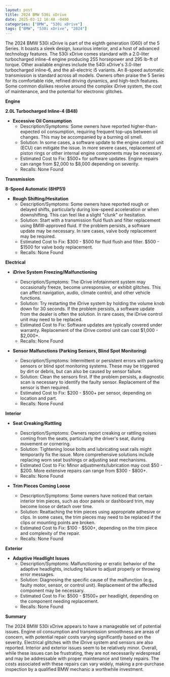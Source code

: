 ```yaml
---
layout: post
title: 2024 BMW 530i xDrive
date: 2025-03-12 16:48 -0400
categories: ["BMW", "530i xDrive"]
tags: ["BMW", "530i xDrive", "2024"]
---
```

The 2024 BMW 530i xDrive is part of the eighth generation (G60) of the 5 Series. It boasts a sleek design, luxurious interior, and a host of advanced technology features. The 530i xDrive comes standard with a 2.0-liter turbocharged inline-4 engine producing 255 horsepower and 295 lb-ft of torque. Other available engines include the 540i xDrive's 3.0-liter turbocharged inline-6, and the all-electric i5 variants. An 8-speed automatic transmission is standard across all models. Owners often praise the 5 Series for its comfortable ride, refined driving dynamics, and high-tech features. Some common dislikes revolve around the complex iDrive system, the cost of maintenance, and the potential for electronic glitches.

**Engine**

**2.0L Turbocharged Inline-4 (B48)**

*   **Excessive Oil Consumption**
    *   Description/Symptoms: Some owners have reported higher-than-expected oil consumption, requiring frequent top-ups between oil changes. This may be accompanied by a burning oil smell.
    *   Solution: In some cases, a software update to the engine control unit (ECU) can mitigate the issue. In more severe cases, replacement of piston rings or other internal engine components may be necessary.
    *   Estimated Cost to Fix: $500+ for software updates. Engine repairs can range from $2,000 to $8,000 depending on severity.
    *   Recalls: None Found

**Transmission**

**8-Speed Automatic (8HP51)**

*   **Rough Shifting/Hesitation**
    *   Description/Symptoms: Some owners have reported rough or delayed shifts, particularly during low-speed acceleration or when downshifting. This can feel like a slight "clunk" or hesitation.
    *   Solution: Start with a transmission fluid flush and filter replacement using BMW-approved fluid. If the problem persists, a software update may be necessary. In rare cases, valve body replacement may be required.
    *   Estimated Cost to Fix: $300 - $500 for fluid flush and filter. $500 - $1500 for valve body replacement.
    *   Recalls: None Found

**Electrical**

*   **iDrive System Freezing/Malfunctioning**
    *   Description/Symptoms: The iDrive infotainment system may occasionally freeze, become unresponsive, or exhibit glitches. This can affect navigation, audio, climate control, and other vehicle functions.
    *   Solution: Try restarting the iDrive system by holding the volume knob down for 30 seconds. If the problem persists, a software update from the dealer is often the solution. In rare cases, the iDrive control unit may need to be replaced.
    *   Estimated Cost to Fix: Software updates are typically covered under warranty. Replacement of the iDrive control unit can cost $1,000 - $2,000+.
    *   Recalls: None Found

*   **Sensor Malfunctions (Parking Sensors, Blind Spot Monitoring)**
    *   Description/Symptoms: Intermittent or persistent errors with parking sensors or blind spot monitoring systems. These may be triggered by dirt or debris, but can also be caused by sensor failure.
    *   Solution: Clean the sensors first. If the problem persists, a diagnostic scan is necessary to identify the faulty sensor. Replacement of the sensor is then required.
    *   Estimated Cost to Fix: $200 - $500+ per sensor, depending on location and part.
    *   Recalls: None Found

**Interior**

*   **Seat Creaking/Rattling**
    *   Description/Symptoms: Owners report creaking or rattling noises coming from the seats, particularly the driver's seat, during movement or cornering.
    *   Solution: Tightening loose bolts and lubricating seat rails might temporarily fix the issue. More comprehensive solutions include replacing worn seat bushings or adjusting seat mechanisms.
    *   Estimated Cost to Fix: Minor adjustments/lubrication may cost $50 - $200. More extensive repairs can range from $300 - $800+.
    *   Recalls: None Found

*   **Trim Pieces Coming Loose**
    *   Description/Symptoms: Some owners have noticed that certain interior trim pieces, such as door panels or dashboard trim, may become loose or detach over time.
    *   Solution: Reattaching the trim pieces using appropriate adhesive or clips. In some cases, the trim pieces may need to be replaced if the clips or mounting points are broken.
    *   Estimated Cost to Fix: $100 - $500+, depending on the trim piece and complexity of the repair.
    *   Recalls: None Found

**Exterior**

*   **Adaptive Headlight Issues**
    *   Description/Symptoms: Malfunctioning or erratic behavior of the adaptive headlights, including failure to adjust properly or throwing error messages.
    *   Solution: Diagnosing the specific cause of the malfunction (e.g., faulty motor, sensor, or control unit). Replacement of the affected component may be necessary.
    *   Estimated Cost to Fix: $500 - $1500+ per headlight, depending on the component needing replacement.
    *   Recalls: None Found

**Summary**

The 2024 BMW 530i xDrive appears to have a manageable set of potential issues. Engine oil consumption and transmission smoothness are areas of concern, with potential repair costs varying significantly based on the severity. Electrical glitches with the iDrive system and sensors are also reported. Interior and exterior issues seem to be relatively minor. Overall, while these issues can be frustrating, they are not necessarily widespread and may be addressable with proper maintenance and timely repairs. The costs associated with these repairs can vary widely, making a pre-purchase inspection by a qualified BMW mechanic a worthwhile investment.

